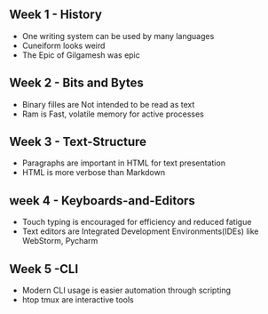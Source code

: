 ## Week 1 - History
- One writing system can be used by many languages
- Cuneiform looks weird
- The Epic of Gilgamesh was epic
## Week 2 - Bits and Bytes
- Binary filles are Not intended to be read as text
- Ram is Fast, volatile memory for active processes
## Week 3 - Text-Structure
- Paragraphs are important in HTML for text presentation
- HTML is more verbose than Markdown
## week 4 - Keyboards-and-Editors
- Touch typing is encouraged for efficiency and reduced fatigue
- Text editors are Integrated Development Environments(IDEs) like WebStorm, Pycharm
## Week 5 -CLI
- Modern CLI usage is easier automation through scripting
- htop tmux are interactive tools
